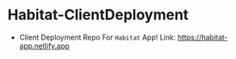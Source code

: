 # Habitat-ClientDeployment
- Client Deployment Repo For `Habitat` App!
Link: https://habitat-app.netlify.app
